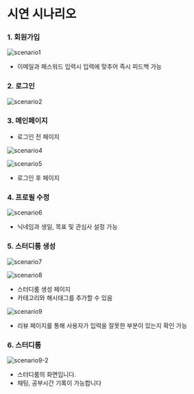 # 시연 시나리오

### 1. 회원가입

![scenario1](/uploads/e37689a1733e829e992259865312f0a6/scenario1.png)

-   이메일과 패스워드 입력시 입력에 맞추어 즉시 피드백 가능



### 2. 로그인

![scenario2](/uploads/bc6c781aa7a0e3324b6a682d8a1989c9/scenario2.png)


### 3. 메인페이지



-   로그인 전 페이지

![scenario4](/uploads/9a65c57b1af4bacf246d438f6d13f532/scenario4.png)

![scenario5](/uploads/2e8118f8beea9653a504f5721424eeef/scenario5.png)

-   로그인 후 페이지



### 4. 프로필 수정

![scenario6](/uploads/53229265b2ed06d3b19fed58654fef89/scenario6.png)

-   닉네임과 생일, 목표 및 관심사 설정 가능



### 5. 스터디룸 생성

![scenario7](/uploads/1e75b97a4b2bd7663ce4b533d33bf7e1/scenario7.png)

![scenario8](/uploads/0b3730ab597469378130e9b3d52e3178/scenario8.png)

- 스터디룸 생성 페이지
-   카테고리와 해시태그를 추가할 수 있음

![scenario9](/uploads/a1fbd1f1948f1f2b7919a4bf0da34270/scenario9.png)

-   리뷰 페이지를 통해 사용자가 입력을 잘못한 부분이 있는지 확인 가능



### 6. 스터디룸

![scenario9-2](/uploads/2acd5ca39341cb3b8eca07a68bea64b2/scenario9-2.png)

-   스터디룸의 화면입니다.
-   채팅, 공부시간 기록이 가능합니다
